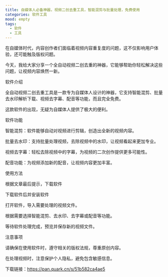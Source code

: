 ```yaml
---
title: 自媒体人必备神器，视频二创去重工具，智能混剪与批量处理，免费使用
categories: 软件工具
mood: empty
tags:
  - 软件
  - 工具
---
```


在自媒体时代，内容创作者们面临着视频内容重复度的问题，这不仅影响用户体验，还可能触及版权问题。

今天，我给大家分享一个全自动视频二创去重的神器，它能够帮助你轻松解决这些问题，让视频内容焕然一新。

软件介绍

全自动视频二创去重工具是一款专为自媒体人设计的神器，它支持智能混剪、批量去水印解析下载、视频去字幕、配音等功能，而且完全免费。

这款软件的出现，无疑为自媒体人提供了极大的便利。

软件功能

智能混剪：软件能够自动对视频进行剪辑，创造出全新的视频内容。

批量去水印：支持批量处理视频，去除视频中的水印，让视频看起来更加专业。

视频去字幕：轻松去除视频中的字幕，为视频的二次创作提供更多可能性。

配音功能：为视频添加新的配音，让视频内容更加丰富。

使用方法

根据文章最后提示，下载软件

下载软件后并安装软件

打开软件，导入需要处理的视频文件。

根据需要选择智能混剪、去水印、去字幕或配音等功能。

等待软件处理完成，预览并保存新的视频文件。

注意事项

请确保在使用软件时，遵守相关的版权法规，尊重原创内容。

在处理视频时，注意保护个人隐私，避免包含敏感信息。

下载链接：https://pan.quark.cn/s/51b582ca4ae5








